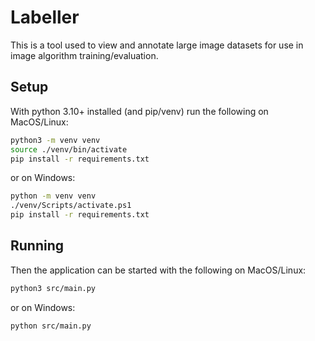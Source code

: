 # Labeller

This is a tool used to view and annotate large image datasets for use in image
algorithm training/evaluation.

## Setup

With python 3.10+ installed (and pip/venv) run the following on MacOS/Linux:

```sh
python3 -m venv venv
source ./venv/bin/activate
pip install -r requirements.txt
```

or on Windows:

```sh
python -m venv venv
./venv/Scripts/activate.ps1
pip install -r requirements.txt
```

## Running

Then the application can be started with the following on MacOS/Linux:

```sh
python3 src/main.py
```

or on Windows:

```sh
python src/main.py
```
